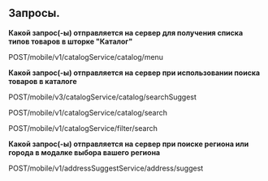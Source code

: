 ## Запросы. 

**Какой запрос(-ы) отправляется на сервер для получения списка типов товаров в шторке "Каталог"**

POST/mobile/v1/catalogService/catalog/menu

**Какой запрос(-ы) отправляется на сервер при использовании поиска товаров в каталоге**

POST/mobile/v3/catalogService/catalog/searchSuggest

POST/mobile/v1/catalogService/catalog/search

POST/mobile/v1/catalogService/filter/search

**Какой запрос(-ы) отправляется на сервер при поиске региона или города в модалке выбора вашего региона**

POST/mobile/v1/addressSuggestService/address/suggest
